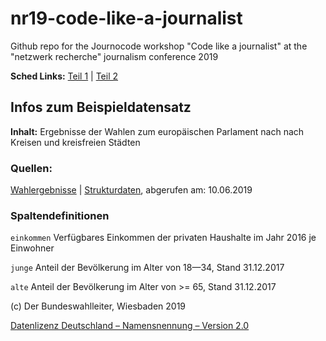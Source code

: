 # nr19-code-like-a-journalist

Github repo for the Journocode workshop "Code like a journalist" at the "netzwerk recherche" journalism conference 2019

**Sched Links:** [Teil 1](https://nr19.sched.com/event/Lx4D/code-like-a-journalist-einsteigerinnen-limitierte-platze) | [Teil 2](https://nr19.sched.com/event/Lx77/code-like-a-journalist-fortgeschrittene-limitierte-platze)

## Infos zum Beispieldatensatz

**Inhalt:** Ergebnisse der Wahlen zum europäischen Parlament nach nach Kreisen und kreisfreien Städten

### Quellen:

[Wahlergebnisse](https://www.bundeswahlleiter.de/europawahlen/2019/ergebnisse.html) | [Strukturdaten](https://www.bundeswahlleiter.de/europawahlen/2019/strukturdaten.html), abgerufen am: 10.06.2019

### Spaltendefinitionen

`einkommen` 	Verfügbares Einkommen der privaten Haushalte im Jahr 2016 je Einwohner

`junge`			Anteil der Bevölkerung im Alter von 18—34, Stand 31.12.2017

`alte`			Anteil der Bevölkerung im Alter von >= 65, Stand 31.12.2017


(c) Der Bundeswahlleiter, Wiesbaden 2019

[Datenlizenz Deutschland – Namensnennung – Version 2.0](https://www.govdata.de/dl-de/by-2-0)




